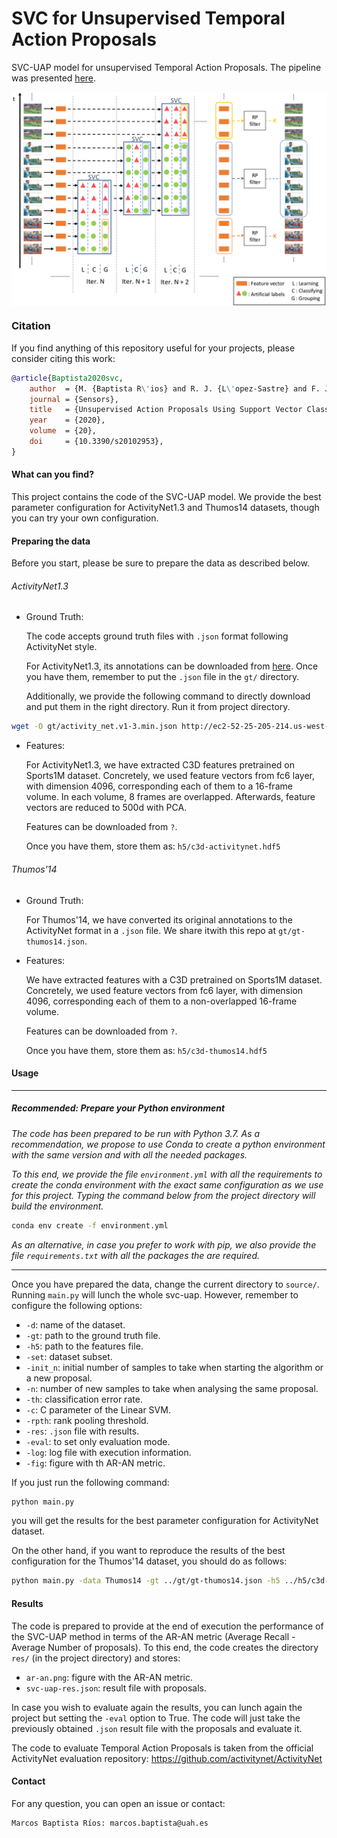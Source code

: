 # SVC for Unsupervised Temporal Action Proposals
SVC-UAP model for unsupervised Temporal Action Proposals. The pipeline was presented [here](https://www.mdpi.com/1424-8220/20/10/2953/htm).

<p align="center">
  <img src="./png/svc-uap.png" alt="Unsupervised Temporal Action Proposals" title="Unsupervised Temporal Action Proposals with SVC" width="652" zoom="343" align="center" />
</p>

### Citation

If you find anything of this repository useful for your projects, please consider citing this work:

```bibtex
@article{Baptista2020svc,
	author  = {M. {Baptista R\'ios} and R. J. {L\'opez-Sastre} and F. J. {Acevedo-Rodr\'iguez} and P. {Mart\'in-Mart\'in} and S. {Maldonado-Basc\'on}},
	journal = {Sensors},
	title   = {Unsupervised Action Proposals Using Support Vector Classifiers for Online Video Processing},
	year	= {2020},
	volume  = {20},
	doi     = {10.3390/s20102953},
}
```

#### What can you find?

This project contains the code of the SVC-UAP model.  We provide the best parameter configuration for ActivityNet1.3 and Thumos14 datasets, though you can try your own configuration.

#### Preparing the data

Before you start, please be sure to prepare the data as described below.

######  ActivityNet1.3

- Ground Truth:

  The code accepts ground truth files with `.json` format following ActivityNet style.

  For ActivityNet1.3, its annotations can be downloaded from [here](http://activity-net.org/download.html). Once you have them, remember to put the `.json` file in the `gt/` directory. 

  Additionally,  we provide the following command to directly download and put them in the right directory. Run it from project directory.

```bash
wget -O gt/activity_net.v1-3.min.json http://ec2-52-25-205-214.us-west-2.compute.amazonaws.com/files/activity_net.v1-3.min.json
```

- Features:

  For ActivityNet1.3, we have extracted C3D features pretrained on Sports1M dataset. Concretely, we used feature vectors from fc6 layer, with dimension 4096, corresponding each of them to a 16-frame volume. In each volume, 8 frames are overlapped. Afterwards, feature vectors are reduced to 500d with PCA.

  Features can be downloaded from `?`.

  Once you have them, store them as: `h5/c3d-activitynet.hdf5` 

###### Thumos'14

- Ground Truth:

  For Thumos'14, we have converted its original annotations to the ActivityNet format in a `.json` file. We share itwith this repo at `gt/gt-thumos14.json`.

- Features:

  We have extracted features with a C3D pretrained on Sports1M dataset. Concretely, we used feature vectors from fc6 layer, with dimension 4096, corresponding each of them to a non-overlapped 16-frame volume.

  Features can be downloaded from `?`.

  Once you have them, store them as: `h5/c3d-thumos14.hdf5` 

#### Usage

------

##### *Recommended: Prepare your Python environment*

*The code has been prepared to be run with Python 3.7. As a recommendation, we propose to use Conda to create a python environment with the same version and with all the needed packages.*

*To this end, we provide the file `environment.yml` with all the requirements to create the conda environment with the exact same configuration as we use for this project. Typing the command below from the project directory will build the environment.*

```bash
conda env create -f environment.yml
```

*As an alternative, in case you prefer to work with pip, we also provide the file `requirements.txt` with all the packages the are required.*

------

Once you have prepared the data, change the current directory to `source/`. Running `main.py` will lunch the whole svc-uap. However, remember to configure the following options:

- `-d`: name of the dataset.
- `-gt`: path to the ground truth file.
- `-h5`: path to the features file.
- `-set`: dataset subset.
- `-init_n`: initial number of samples to take when starting the algorithm or a new proposal.
- `-n`: number of new samples to take when analysing the same proposal.
- `-th`: classification error rate.
- `-c`: C parameter of the Linear SVM.
- `-rpth`: rank pooling threshold.
- `-res`: `.json` file with results.
- `-eval`: to set only evaluation mode.
- `-log`: log file with execution information.
- `-fig`: figure with th AR-AN metric.

If you just run the following command:

```bash
python main.py
```

you will get the results for the best parameter configuration for ActivityNet dataset.

On the other hand, if you want to reproduce the results of the best configuration for the Thumos'14 dataset, you should do as follows:

```bash
python main.py -data Thumos14 -gt ../gt/gt-thumos14.json -h5 ../h5/c3d-thumos14.hdf5 -set Test -init_n 8 -n 8 -th 0.09 -c 0.019306 -rpth 0.1
```

#### Results

The code is prepared to provide at the end of execution the performance of the SVC-UAP method in terms of the AR-AN metric (Average Recall - Average Number of proposals). To this end, the code creates the directory `res/` (in the project directory) and stores:

- `ar-an.png`: figure with the AR-AN metric.
- `svc-uap-res.json`: result file with proposals.

In case you wish to evaluate again the results, you can lunch again the project but setting the `-eval` option to True. The code will just take the previously obtained `.json` result file with the proposals and evaluate it.

The code to evaluate Temporal Action Proposals is taken from the official ActivityNet evaluation repository: https://github.com/activitynet/ActivityNet

#### Contact

For any question, you can open an issue or contact:

```
Marcos Baptista Ríos: marcos.baptista@uah.es
```

